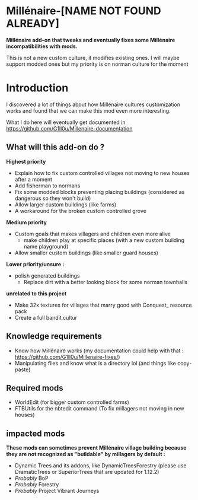 # Millénaire-[NAME NOT FOUND ALREADY]
**Millénaire add-on that tweaks and eventually fixes some Millénaire incompatibilities with mods.**

This is not a new custom culture, it modifies existing ones. I will maybe support modded ones but my priority is on norman culture for the moment

# Introduction
I discovered a lot of things about how Millénaire cultures customization works and found that we can make this mod even more interesting.

What I do here will eventually get documented in https://github.com/G1ll0u/Millenaire-documentation

## What will this add-on do ?

**Highest priority**
* Explain how to fix custom controlled villages not moving to new houses after a moment
* Add fisherman to normans
* Fix some modded blocks preventing placing buildings (considered as dangerous so they won't build)
* Allow larger custom buildings (like farms)
* A workaround for the broken custom controlled grove

**Medium priority**
* Custom goals that makes villagers and children even more alive
  * make children play at specific places (with a new custom building name playground)
* Allow smaller custom buildings (like smaller guard houses)

**Lower priority/unsure :**
* polish generated buildings
  * Replace dirt with a better looking block for some norman townhalls

**unrelated to this project**
* Make 32x textures for villages that marry good with Conquest_ resource pack
* Create a full bandit cultur

## Knowledge requirements
* Know how Millénaire works (my documentation could help with that : https://github.com/G1ll0u/Millenaire-fixes/)
* Manipulating files and know what is a directory lol (and things like copy-paste)

## Required mods
* WorldEdit (for bigger custom controlled farms)
* FTBUtils for the nbtedit command (To fix millagers not moving in new houses)

## impacted mods
**These mods can sometimes prevent Millénaire village building because they are not recognized as "buildable" by millagers by default :**

* Dynamic Trees and its addons, like DynamicTreesForestry (please use DramaticTrees or SuperiorTrees that are updated for 1.12.2)
* *Probably* BoP
* *Probably* Forestry
* *Probably* Project Vibrant Journeys

